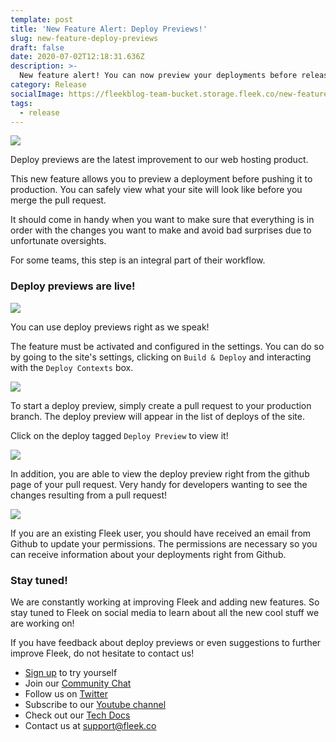 ```yaml
---
template: post
title: 'New Feature Alert: Deploy Previews!'
slug: new-feature-deploy-previews
draft: false
date: 2020-07-02T12:18:31.636Z
description: >-
  New feature alert! You can now preview your deployments before release thanks to deploy previews!
category: Release
socialImage: https://fleekblog-team-bucket.storage.fleek.co/new-feature-pr-deploys/newFeaturePrPreviews/DeployPreview.png
tags:
  - release
---
```


![](https://fleekblog-team-bucket.storage.fleek.co/new-feature-pr-deploys/newFeaturePrPreviews/DeployPreview.png)

Deploy previews are the latest improvement to our web hosting product.

This new feature allows you to preview a deployment before pushing it to production. You can safely view what your site will look like before you merge the pull request.

It should come in handy when you want to make sure that everything is in order with the changes you want to make and avoid bad surprises due to unfortunate oversights.

For some teams, this step is an integral part of their workflow.

### Deploy previews are live!

![](https://fleekblog-team-bucket.storage.fleek.co/new-feature-pr-deploys/newFeaturePrPreviews/fleek-learned.png)

You can use deploy previews right as we speak!

The feature must be activated and configured in the settings. You can do so by going to the site's settings, clicking on `Build & Deploy` and interacting with the `Deploy Contexts` box.

![](https://fleekblog-team-bucket.storage.fleek.co/new-feature-pr-deploys/newFeaturePrPreviews/deploy-contexts.png)

To start a deploy preview, simply create a pull request to your production branch. The deploy preview will appear in the list of deploys of the site.

Click on the deploy tagged `Deploy Preview` to view it!

![](https://fleekblog-team-bucket.storage.fleek.co/new-feature-pr-deploys/newFeaturePrPreviews/list-of-deploys.png)

In addition, you are able to view the deploy preview right from the github page of your pull request. Very handy for developers wanting to see the changes resulting from a pull request!

![](https://fleekblog-team-bucket.storage.fleek.co/new-feature-pr-deploys/newFeaturePrPreviews/pr-preview.png)


If you are an existing Fleek user, you should have received an email from Github to update your permissions. The permissions are necessary so you can receive information about your deployments right from Github.

### Stay tuned!
We are constantly working at improving Fleek and adding new features. So stay tuned to Fleek on social media to learn about all the new cool stuff we are working on!

If you have feedback about deploy previews or even suggestions to further improve Fleek, do not hesitate to contact us!

* [Sign up](https://app.fleek.co) to try yourself
* Join our [Community Chat](https://join.slack.com/t/fleek-public/shared_invite/zt-bxna7y1d-PbVdut4rgHt5jM6Zjg9g9A)
* Follow us on [Twitter](https://twitter.com/FleekHQ)
* Subscribe to our [Youtube channel](https://www.youtube.com/channel/UCBzlwYM0JjZpjDZ52-SLUmw)
* Check out our [Tech Docs](https://docs.fleek.co/)
* Contact us at support@fleek.co 
